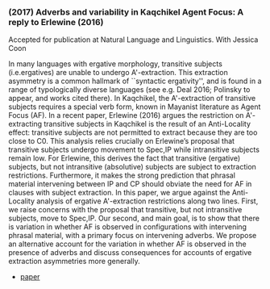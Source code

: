 ### (2017) Adverbs and variability in Kaqchikel Agent Focus: A reply to Erlewine (2016) ###

Accepted for publication at Natural Language and Linguistics. With Jessica Coon

In many languages with ergative morphology, transitive subjects (i.e.ergatives) are unable to undergo A'-extraction. This extraction asymmetry is a common hallmark of ``syntactic ergativity'', and is found in a range of typologically diverse languages (see e.g. Deal 2016; Polinsky to appear, and works cited there). In Kaqchikel, the A'-extraction of transitive subjects requires a special verb form, known in Mayanist literature as Agent Focus (AF). In a recent paper, Erlewine (2016) argues the restriction on A'-extracting transitive subjects in Kaqchikel is the result of an Anti-Locality effect: transitive subjects are not permitted to extract because they are too close to C0. This analysis relies crucially on Erlewine’s proposal that transitive subjects undergo movement to Spec,IP while intransitive subjects remain low. For Erlewine, this derives the fact that transitive (ergative) subjects, but not intransitive (absolutive) subjects are subject to extraction restrictions. Furthermore, it makes the strong prediction that phrasal material intervening between IP and CP should obviate the need for AF in clauses with subject extraction. In this paper, we argue against the Anti-Locality analysis of ergative A'-extraction restrictions along two lines. First, we raise concerns with the proposal that transitive, but not intransitive subjects, move to Spec,IP. Our second, and main goal, is to show that there is variation in whether AF is observed in configurations with intervening phrasal material, with a primary focus on intervening adverbs. We propose an alternative account for the variation in whether AF is observed in the presence of adverbs and discuss consequences for accounts of ergative extraction asymmetries more generally.


+ [paper](/resources/papers/HendersonCoonNLLT.pdf)
